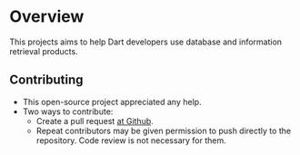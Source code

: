# Overview
This projects aims to help Dart developers use database and information retrieval products.

## Contributing
  * This open-source project appreciated any help.
  * Two ways to contribute:
    * Create a pull request [at Github](https://github.com/terrier989/datastore).
    * Repeat contributors may be given permission to push directly to the repository. Code review
      is not necessary for them.